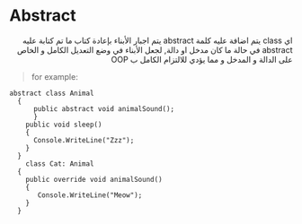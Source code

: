 ﻿
# Abstract
<div dir= "rtl"> اي class يتم اضافة عليه كلمة abstract يتم اجبار الأبناء بإعادة كتاب ما تم كتابة عليه abstract في حالة ما كان مدخل او دالة, لجعل الأبناء في وضع التعديل الكامل و الخاص على الدالة و المدخل و مما يؤدي للالتزام الكامل ب OOP 
	</div>
	
>for example:

	abstract class Animal
	  {
	      public abstract void animalSound();
	      }
	    public void sleep()
	    {
	      Console.WriteLine("Zzz");
	    }
	  }
	    class Cat: Animal
	  {
	    public override void animalSound()
	    {
	       Console.WriteLine("Meow");
	    }
	  }
    

      
   

  
  
  



